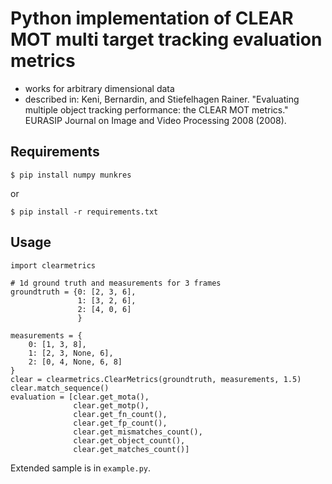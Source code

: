 # Python implementation of CLEAR MOT multi target tracking evaluation metrics

- works for arbitrary dimensional data
- described in:
Keni, Bernardin, and Stiefelhagen Rainer. "Evaluating multiple object tracking performance: the CLEAR MOT metrics." EURASIP Journal on Image and Video Processing 2008 (2008).

## Requirements

    $ pip install numpy munkres  

or

    $ pip install -r requirements.txt
    
## Usage

    import clearmetrics

    # 1d ground truth and measurements for 3 frames
    groundtruth = {0: [2, 3, 6],
                   1: [3, 2, 6],
                   2: [4, 0, 6]
                   }

    measurements = {
        0: [1, 3, 8],
        1: [2, 3, None, 6],
        2: [0, 4, None, 6, 8]
    }
    clear = clearmetrics.ClearMetrics(groundtruth, measurements, 1.5)
    clear.match_sequence()
    evaluation = [clear.get_mota(),
                  clear.get_motp(),
                  clear.get_fn_count(),
                  clear.get_fp_count(),
                  clear.get_mismatches_count(),
                  clear.get_object_count(),
                  clear.get_matches_count()]

Extended sample is in `example.py`.

